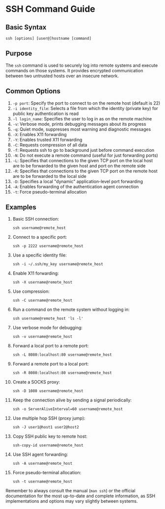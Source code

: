 # SSH Command Guide

## Basic Syntax

```
ssh [options] [user@]hostname [command]
```

## Purpose

The `ssh` command is used to securely log into remote systems and execute commands on those systems. It provides encrypted communication between two untrusted hosts over an insecure network.

## Common Options

1. `-p port`: Specify the port to connect to on the remote host (default is 22)
2. `-i identity_file`: Selects a file from which the identity (private key) for public key authentication is read
3. `-l login_name`: Specifies the user to log in as on the remote machine
4. `-v`: Verbose mode, prints debugging messages about its progress
5. `-q`: Quiet mode, suppresses most warning and diagnostic messages
6. `-X`: Enables X11 forwarding
7. `-Y`: Enables trusted X11 forwarding
8. `-C`: Requests compression of all data
9. `-f`: Requests ssh to go to background just before command execution
10. `-N`: Do not execute a remote command (useful for just forwarding ports)
11. `-L`: Specifies that connections to the given TCP port on the local host are to be forwarded to the given host and port on the remote side
12. `-R`: Specifies that connections to the given TCP port on the remote host are to be forwarded to the local side
13. `-D`: Specifies a local "dynamic" application-level port forwarding
14. `-A`: Enables forwarding of the authentication agent connection
15. `-t`: Force pseudo-terminal allocation

## Examples

1. Basic SSH connection:
   ```
   ssh username@remote_host
   ```

2. Connect to a specific port:
   ```
   ssh -p 2222 username@remote_host
   ```

3. Use a specific identity file:
   ```
   ssh -i ~/.ssh/my_key username@remote_host
   ```

4. Enable X11 forwarding:
   ```
   ssh -X username@remote_host
   ```

5. Use compression:
   ```
   ssh -C username@remote_host
   ```

6. Run a command on the remote system without logging in:
   ```
   ssh username@remote_host 'ls -l'
   ```

7. Use verbose mode for debugging:
   ```
   ssh -v username@remote_host
   ```

8. Forward a local port to a remote port:
   ```
   ssh -L 8080:localhost:80 username@remote_host
   ```

9. Forward a remote port to a local port:
   ```
   ssh -R 8080:localhost:80 username@remote_host
   ```

10. Create a SOCKS proxy:
    ```
    ssh -D 1080 username@remote_host
    ```

11. Keep the connection alive by sending a signal periodically:
    ```
    ssh -o ServerAliveInterval=60 username@remote_host
    ```

12. Use multiple hop SSH (proxy jump):
    ```
    ssh -J user1@host1 user2@host2
    ```

13. Copy SSH public key to remote host:
    ```
    ssh-copy-id username@remote_host
    ```

14. Use SSH agent forwarding:
    ```
    ssh -A username@remote_host
    ```

15. Force pseudo-terminal allocation:
    ```
    ssh -t username@remote_host
    ```

Remember to always consult the manual (`man ssh`) or the official documentation for the most up-to-date and complete information, as SSH implementations and options may vary slightly between systems.
